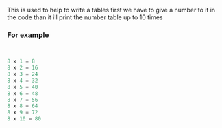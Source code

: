 This is used to help to write a tables 
first we have to give a number to it in the code than it ill print the number table up to 10 times 
### For example    
```py


8 x 1 = 8
8 x 2 = 16
8 x 3 = 24
8 x 4 = 32
8 x 5 = 40
8 x 6 = 48
8 x 7 = 56
8 x 8 = 64
8 x 9 = 72
8 x 10 = 80
```
